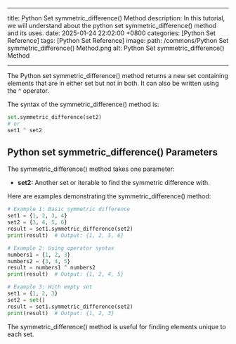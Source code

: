 <script type="text/javascript">
	atOptions = {
		'key' : 'f934c5057f4cfe34762901514605d248',
		'format' : 'iframe',
		'height' : 180,
		'width' : 300,
		'params' : {}
	};
</script>
<script type="text/javascript" src="//www.highperformanceformat.com/f934c5057f4cfe34762901514605d248/invoke.js"></script>
---
<script type="text/javascript">
	atOptions = {
		'key' : 'f934c5057f4cfe34762901514605d248',
		'format' : 'iframe',
		'height' : 180,
		'width' : 300,
		'params' : {}
	};
</script>
<script type="text/javascript" src="//www.highperformanceformat.com/f934c5057f4cfe34762901514605d248/invoke.js"></script>
title: Python Set symmetric_difference() Method 
description: In this tutorial, we will understand about the python set symmetric_difference() method and its uses.
date: 2025-01-24 22:02:00 +0800
categories: [Python Set Reference]
tags: [Python Set Reference]
image:
  path: /commons/Python Set symmetric_difference() Method.png
  alt: Python Set symmetric_difference() Method 

---

The Python set symmetric_difference() method returns a new set containing elements that are in either set but not in both. It can also be written using the ^ operator.

The syntax of the symmetric_difference() method is:

```python
set.symmetric_difference(set2)
# or
set1 ^ set2
```

## Python set symmetric_difference() Parameters

The symmetric_difference() method takes one parameter:

* **set2:** Another set or iterable to find the symmetric difference with.

Here are examples demonstrating the symmetric_difference() method:

```python
# Example 1: Basic symmetric difference
set1 = {1, 2, 3, 4}
set2 = {3, 4, 5, 6}
result = set1.symmetric_difference(set2)
print(result)  # Output: {1, 2, 5, 6}

# Example 2: Using operator syntax
numbers1 = {1, 2, 3}
numbers2 = {3, 4, 5}
result = numbers1 ^ numbers2
print(result)  # Output: {1, 2, 4, 5}

# Example 3: With empty set
set1 = {1, 2, 3}
set2 = set()
result = set1.symmetric_difference(set2)
print(result)  # Output: {1, 2, 3}
```

<script type="text/javascript">
	atOptions = {
		'key' : 'f934c5057f4cfe34762901514605d248',
		'format' : 'iframe',
		'height' : 180,
		'width' : 300,
		'params' : {}
	};
</script>
<script type="text/javascript" src="//www.highperformanceformat.com/f934c5057f4cfe34762901514605d248/invoke.js"></script>
The symmetric_difference() method is useful for finding elements unique to each set.